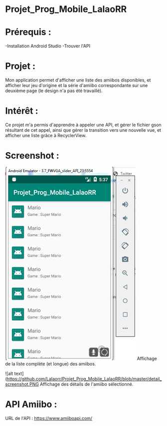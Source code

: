 # Projet_Prog_Mobile_LalaoRR

# Prérequis : 

-Installation Android Studio
-Trouver l'API

# Projet :

Mon application permet d'afficher une liste des amiibos disponibles, et afficher leur jeu d'origine et la série d'amiibo correspondante
sur une deuxième page (le design n'a pas été travaillé).

# Intérêt : 

Ce projet m'a permis d'apprendre à appeler une API, et gérer le fichier gson résultant de cet appel, ainsi que gérer la transition vers une nouvelle vue, et afficher une liste grâce à RecyclerView.

# Screenshot : 

![alt text](https://github.com/Lalaorr/Projet_Prog_Mobile_LalaoRR/blob/master/liste_projet_prog_screenshot.PNG)
Affichage de la liste complète (et longue) des amiibos.

![alt text](https://github.com/Lalaorr/Projet_Prog_Mobile_LalaoRR/blob/master/detail_screenshot.PNG
Affichage des détails de l'amiibo sélectionné.

# API Amiibo : 

URL de l'API : 
https://www.amiiboapi.com/
